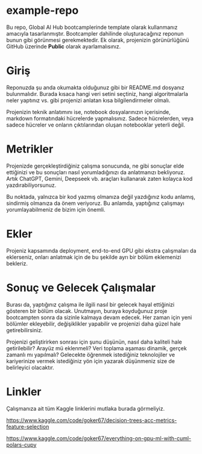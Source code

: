 # example-repo
Bu repo, Global AI Hub bootcamplerinde template olarak kullanmanız amacıyla tasarlanmıştır. Bootcampler dahilinde oluşturacağınız reponun bunun gibi görünmesi gerekmektedir. Ek olarak, projenizin görünürlüğünü GitHub üzerinde **Public** olarak ayarlamalısınız.

# Giriş

Reponuzda şu anda okumakta olduğunuz gibi bir README.md dosyanız bulunmalıdır. Burada kısaca hangi veri setini seçtiniz, hangi algoritmalarla neler yaptınız vs. gibi projenizi anlatan kısa bilgilendirmeler olmalı. 

Projenizin teknik anlatımını ise, notebook dosyalarınızın içerisinde, markdown formatındaki hücrelerde yapmalısınız. Sadece hücrelerden, veya sadece hücreler ve onların çıktılarından oluşan notebooklar yeterli değil.

# Metrikler

Projenizde gerçekleştirdiğiniz çalışma sonucunda, ne gibi sonuçlar elde ettiğinizi ve bu sonuçları nasıl yorumladığınızı da anlatmanızı bekliyoruz. Artık ChatGPT, Gemini, Deepseek vb. araçları kullanarak zaten kolayca kod yazdırabiliyorsunuz.

Bu noktada, yalnızca bir kod yazmış olmanıza değil yazdığınız kodu anlamış, sindirmiş olmanıza da önem veriyoruz. Bu anlamda, yaptığınız çalışmayı yorumlayabilmeniz de bizim için önemli. 

# Ekler

Projeniz kapsamında deployment, end-to-end GPU gibi ekstra çalışmaları da eklerseniz, onları anlatmak için de bu şekilde ayrı bir bölüm eklemenizi bekleriz.

# Sonuç ve Gelecek Çalışmalar

Burası da, yaptığınız çalışma ile ilgili nasıl bir gelecek hayal ettiğinizi gösteren bir bölüm olacak. Unutmayın, buraya koyduğunuz proje bootcampten sonra da sizinle kalmaya devam edecek. Her zaman için yeni bölümler ekleyebilir, değişiklikler yapabilir ve projenizi daha güzel hale getirebilirsiniz. 

Projenizi geliştirirken sonrası için şunu düşünün, nasıl daha kaliteli hale getirilebilir? Arayüz mü eklenmeli? Veri toplama aşaması dinamik, gerçek zamanlı mı yapılmalı? Gelecekte öğrenmek istediğiniz teknolojiler ve kariyerinize vermek istediğiniz yön için yazarak düşünmeniz size de belirleyici olacaktır.

# Linkler

Çalışmanıza ait tüm Kaggle linklerini mutlaka burada görmeliyiz.

https://www.kaggle.com/code/goker67/decision-trees-acc-metrics-feature-selection

https://www.kaggle.com/code/goker67/everything-on-gpu-ml-with-cuml-polars-cupy
